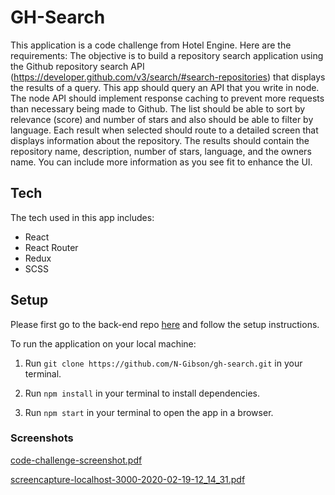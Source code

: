 # GH-Search

This application is a code challenge from Hotel Engine. Here are the requirements: The objective is to build a repository search application using the Github repository search API (https://developer.github.com/v3/search/#search-repositories) that displays the results of a query. This app should query an API that you write in node. The node API should implement response caching to prevent more requests than necessary being made to Github.
The list should be able to sort by relevance (score) and number of stars and also should be able to filter by language.
Each result when selected should route to a detailed screen that displays information about the repository. The results should contain the repository name, description, number of stars, language, and the owners name. You can include more information as you see fit to enhance the UI.

## Tech

The tech used in this app includes:
- React
- React Router
- Redux
- SCSS

## Setup

Please first go to the back-end repo [here](https://github.com/N-Gibson/gh-search-proxy) and follow the setup instructions.

To run the application on your local machine: 

1) Run `git clone https://github.com/N-Gibson/gh-search.git` in your terminal.

2) Run `npm install` in your terminal to install dependencies.

3) Run `npm start` in your terminal to open the app in a browser.

### Screenshots

[code-challenge-screenshot.pdf](https://github.com/N-Gibson/gh-search-proxy/files/4226875/code-challenge-screenshot.pdf)

[screencapture-localhost-3000-2020-02-19-12_14_31.pdf](https://github.com/N-Gibson/gh-search-proxy/files/4226872/screencapture-localhost-3000-2020-02-19-12_14_31.pdf)
